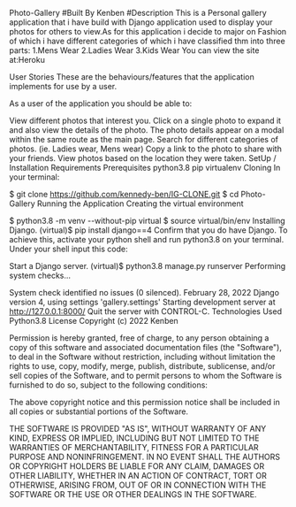 Photo-Gallery #Built By Kenben #Description This is a Personal gallery application that i have build with Django application used to display your photos for others to view.As for this application i decide to major on Fashion of which i have different categories of which i have classified thm into three parts: 1.Mens Wear 2.Ladies Wear 3.Kids Wear You can view the site at:Heroku

User Stories These are the behaviours/features that the application implements for use by a user.

As a user of the application you should be able to:

View different photos that interest you. Click on a single photo to expand it and also view the details of the photo. The photo details appear on a modal within the same route as the main page. Search for different categories of photos. (ie. Ladies wear, Mens wear) Copy a link to the photo to share with your friends. View photos based on the location they were taken. SetUp / Installation Requirements Prerequisites python3.8 pip virtualenv Cloning In your terminal:

$ git clone https://github.com/kennedy-ben/IG-CLONE.git $ cd Photo-Gallery Running the Application Creating the virtual environment

$ python3.8 -m venv --without-pip virtual $ source virtual/bin/env Installing Django. (virtual)$ pip install django==4 Confirm that you do have Django. To achieve this, activate your python shell and run python3.8 on your terminal. Under your shell input this code:

Start a Django server. (virtual)$ python3.8 manage.py runserver Performing system checks...

System check identified no issues (0 silenced). February 28, 2022 Django version 4, using settings 'gallery.settings' Starting development server at http://127.0.0.1:8000/ Quit the server with CONTROL-C. Technologies Used Python3.8
License Copyright (c) 2022 Kenben

Permission is hereby granted, free of charge, to any person obtaining a copy of this software and associated documentation files (the "Software"), to deal in the Software without restriction, including without limitation the rights to use, copy, modify, merge, publish, distribute, sublicense, and/or sell copies of the Software, and to permit persons to whom the Software is furnished to do so, subject to the following conditions:

The above copyright notice and this permission notice shall be included in all copies or substantial portions of the Software.

THE SOFTWARE IS PROVIDED "AS IS", WITHOUT WARRANTY OF ANY KIND, EXPRESS OR IMPLIED, INCLUDING BUT NOT LIMITED TO THE WARRANTIES OF MERCHANTABILITY, FITNESS FOR A PARTICULAR PURPOSE AND NONINFRINGEMENT. IN NO EVENT SHALL THE AUTHORS OR COPYRIGHT HOLDERS BE LIABLE FOR ANY CLAIM, DAMAGES OR OTHER LIABILITY, WHETHER IN AN ACTION OF CONTRACT, TORT OR OTHERWISE, ARISING FROM, OUT OF OR IN CONNECTION WITH THE SOFTWARE OR THE USE OR OTHER DEALINGS IN THE SOFTWARE.